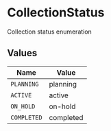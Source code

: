 # CollectionStatus

Collection status enumeration


## Values

| Name        | Value       |
| ----------- | ----------- |
| `PLANNING`  | planning    |
| `ACTIVE`    | active      |
| `ON_HOLD`   | on-hold     |
| `COMPLETED` | completed   |